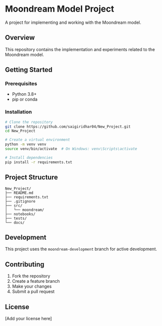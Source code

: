 # Moondream Model Project

A project for implementing and working with the Moondream model.

## Overview

This repository contains the implementation and experiments related to the Moondream model.

## Getting Started

### Prerequisites

- Python 3.8+
- pip or conda

### Installation

```bash
# Clone the repository
git clone https://github.com/saigiridhar04/New_Project.git
cd New_Project

# Create a virtual environment
python -m venv venv
source venv/bin/activate  # On Windows: venv\Scripts\activate

# Install dependencies
pip install -r requirements.txt
```

## Project Structure

```
New_Project/
├── README.md
├── requirements.txt
├── .gitignore
├── src/
│   └── moondream/
├── notebooks/
├── tests/
└── docs/
```

## Development

This project uses the `moondream-development` branch for active development.

## Contributing

1. Fork the repository
2. Create a feature branch
3. Make your changes
4. Submit a pull request

## License

[Add your license here]
